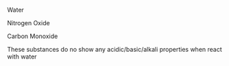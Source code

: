Water

Nitrogen Oxide

Carbon Monoxide

These substances do no show any acidic/basic/alkali properties when react with water